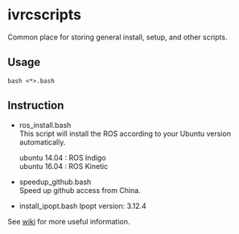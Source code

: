 # ivrcscripts
Common place for storing general install, setup, and other scripts.

## Usage

```
bash <*>.bash
```


## Instruction

* ros_install.bash  
This script will install the ROS according to your Ubuntu version automatically.

  ubuntu 14.04 : ROS Indigo   
  ubuntu 16.04 : ROS Kinetic   

* speedup_github.bash   
Speed up github access from China.

* install_ipopt.bash
Ipopt version: 3.12.4


See [wiki](https://github.com/bit-ivrc/ivrcscripts/wiki) for more useful information.

